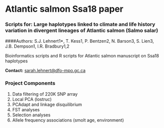 # Atlantic salmon Ssa18 paper
### Scripts for: Large haplotypes linked to climate and life history variation in divergent lineages of Atlantic salmon (Salmo salar)
####Authors: S.J. Lehnert1*, T. Kess1, P. Bentzen2, N. Barson3, S. Lien3, J.B. Dempson1, I.R. Bradbury1,2

Bioinformatics scripts and R scripts for Atlantic salmon manuscript on Ssa18 haplotypes

__Contact:__   sarah.lehnert@dfo-mpo.gc.ca

### Project Components
1. Data filtering of 220K SNP array
2. Local PCA (lostruc)
3. PCAdapt and linkage disquilibrium
4. FST analyses
5. Selection analyses
6. Allele frequency associations (smolt age, environment)



